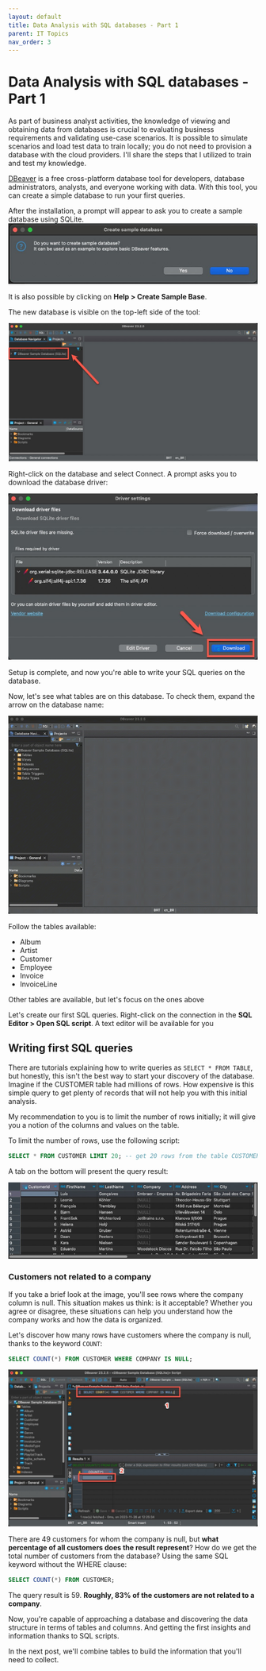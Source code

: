 ```yaml
---
layout: default
title: Data Analysis with SQL databases - Part 1
parent: IT Topics
nav_order: 3
---
```


# Data Analysis with SQL databases - Part 1

As part of business analyst activities, the knowledge of viewing and obtaining data from databases is crucial to evaluating business requirements and validating use-case scenarios. 
It is possible to simulate scenarios and load test data to train locally; you do not need to provision a database with the cloud providers. I'll share the steps that I utilized to train and test my knowledge.

[DBeaver](https://dbeaver.io) is a free cross-platform database tool for developers, database administrators, analysts, and everyone working with data. With this tool, you can create a simple database to run your first queries.

After the installation, a prompt will appear to ask you to create a sample database using SQLite. 
![create_sample_database](/assets/img/analysis_with_databases/create_sample_database.jpg "Create sample database")

It is also possible by clicking on **Help > Create Sample Base**.

The new database is visible on the top-left side of the tool:

![database_available](/assets/img/analysis_with_databases/database_available.jpg "Database available on Dbeaver")

Right-click on the database and select Connect. A prompt asks you to download the database driver: 

![download_database_drivers](/assets/img/analysis_with_databases/download_database_drivers.jpg "Download database driver")

Setup is complete, and now you're able to write your SQL queries on the database. 

Now, let's see what tables are on this database. To check them, expand the arrow on the database name:

![expand_tables](/assets/img/analysis_with_databases/expand_tables.gif "Expand tables")

Follow the tables available:
- Album
- Artist
- Customer
- Employee
- Invoice
- InvoiceLine

Other tables are available, but let's focus on the ones above

Let's create our first SQL queries. Right-click on the connection in the **SQL Editor > Open SQL script**. A text editor will be available for you

## Writing first SQL queries

There are tutorials explaining how to write queries as `SELECT * FROM TABLE`, but honestly, this isn't the best way to start your discovery of the database. Imagine if the CUSTOMER table had millions of rows. How expensive is this simple query to get plenty of records that will not help you with this initial analysis. 

My recommendation to you is to limit the number of rows initially; it will give you a notion of the columns and values on the table.

To limit the number of rows, use the following script: 
``` sql
SELECT * FROM CUSTOMER LIMIT 20; -- get 20 rows from the table CUSTOMER
```

A tab on the bottom will present the query result: 

![query_result](/assets/img/analysis_with_databases/query_result.jpg "Query result")

### Customers not related to a company

If you take a brief look at the image, you'll see rows where the company column is null. This situation makes us think: is it acceptable? Whether you agree or disagree, these situations can help you understand how the company works and how the data is organized.

Let's discover how many rows have customers where the company is null, thanks to the keyword `COUNT`:

``` sql
SELECT COUNT(*) FROM CUSTOMER WHERE COMPANY IS NULL;
```

![customer_null](/assets/img/analysis_with_databases/company_null.jpg "Query result from customer table")

There are 49 customers for whom the company is null, but **what percentage of all customers does the result represent**? How do we get the total number of customers from the database? Using the same SQL keyword without the WHERE clause:

``` sql
SELECT COUNT(*) FROM CUSTOMER;
```

The query result is 59. **Roughly, 83% of the customers are not related to a company**.

Now, you're capable of approaching a database and discovering the data structure in terms of tables and columns. And getting the first insights and information thanks to SQL scripts. 

In the next post, we'll combine tables to build the information that you'll need to collect.
